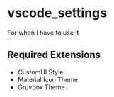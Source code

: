 # vscode_settings
For when I have to use it
## Required Extensions
- CustomUI Style
- Material Icon Theme
- Gruvbox Theme
